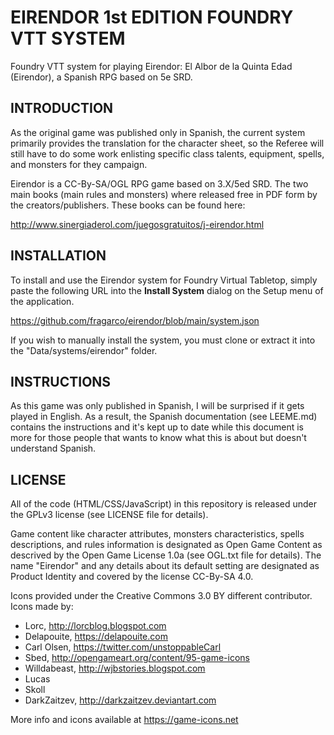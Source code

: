 # EIRENDOR 1st EDITION FOUNDRY VTT SYSTEM

Foundry VTT system for playing Eirendor: El Albor de la Quinta Edad (Eirendor), a Spanish RPG based on 5e SRD.

## INTRODUCTION

As the original game was published only in Spanish, the current system primarily provides the translation for the character sheet, so the Referee will still have to do some work enlisting specific class talents, equipment, spells, and monsters for they campaign.

Eirendor is a CC-By-SA/OGL RPG game based on 3.X/5ed SRD. The two main books (main rules and monsters) where released free in PDF form by the creators/publishers. These books can be found here:

http://www.sinergiaderol.com/juegosgratuitos/j-eirendor.html

## INSTALLATION

To install and use the Eirendor system for Foundry Virtual Tabletop, simply paste the following URL into the **Install System** dialog on the Setup menu of the application.

https://github.com/fragarco/eirendor/blob/main/system.json

If you wish to manually install the system, you must clone or extract it into the "Data/systems/eirendor" folder.

## INSTRUCTIONS

As this game was only published in Spanish, I will be surprised if it gets played in English. As a result, the Spanish documentation (see LEEME.md) contains the instructions and it's kept up to date while this document is more for those people that wants to know what this is about but doesn't understand Spanish.

## LICENSE

All of the code (HTML/CSS/JavaScript) in this repository is released under the GPLv3 license (see LICENSE file for details).

Game content like character attributes, monsters characteristics, spells descriptions, and rules information is designated as Open Game Content as descrived by the Open Game License 1.0a (see OGL.txt file for details). The name "Eirendor" and any details about its default setting are designated as Product Identity and covered by the license CC-By-SA 4.0.

Icons provided under the Creative Commons 3.0 BY different contributor. Icons made by:

- Lorc, http://lorcblog.blogspot.com
- Delapouite, https://delapouite.com
- Carl Olsen, https://twitter.com/unstoppableCarl
- Sbed, http://opengameart.org/content/95-game-icons
- Willdabeast, http://wjbstories.blogspot.com
- Lucas
- Skoll
- DarkZaitzev, http://darkzaitzev.deviantart.com

More info and icons available at https://game-icons.net